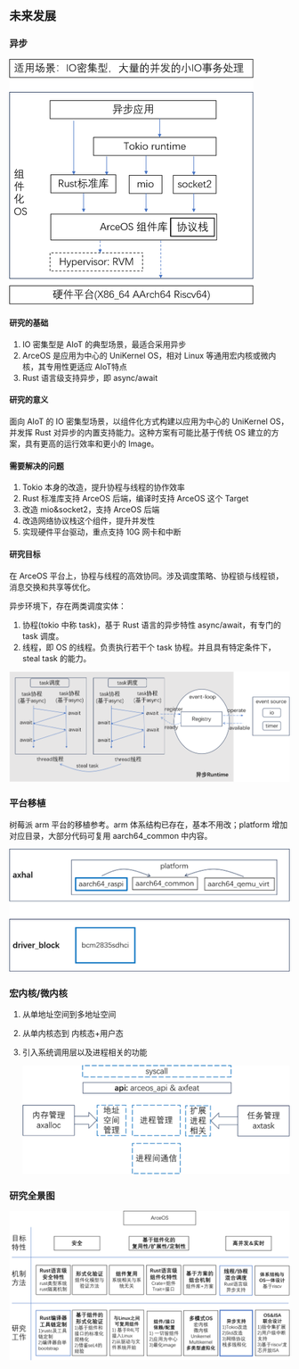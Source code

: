 ## 未来发展

### 异步

<img src="./img/img1_5_1.png" alt="img1_5_1" style="zoom:50%;" />

#### 研究的基础

1. IO 密集型是 AIoT 的典型场景，最适合采用异步
2. ArceOS 是应用为中心的 UniKernel OS，相对 Linux 等通用宏内核或微内核，其专用性更适应 AIoT特点
3. Rust 语言级支持异步，即 async/await

#### 研究的意义

面向 AIoT 的 IO 密集型场景，以组件化方式构建以应用为中心的 UniKernel OS，并发挥 Rust 对异步的内置支持能力。这种方案有可能比基于传统 OS 建立的方案，具有更高的运行效率和更小的 Image。

#### 需要解决的问题 

1. Tokio 本身的改造，提升协程与线程的协作效率
2. Rust 标准库支持 ArceOS 后端，编译时支持 ArceOS 这个 Target
3. 改造 mio&socket2，支持 ArceOS 后端
4. 改造网络协议栈这个组件，提升并发性
5. 实现硬件平台驱动，重点支持 10G 网卡和中断

#### 研究目标

在 ArceOS 平台上，协程与线程的高效协同。涉及调度策略、协程锁与线程锁，消息交换和共享等优化。

异步环境下，存在两类调度实体：

1. 协程(tokio 中称 task)，基于 Rust 语言的异步特性 async/await，有专门的 task 调度。
2. 线程，即 OS 的线程。负责执行若干个 task 协程。并且具有特定条件下，steal task 的能力。

![img1_5_2](./img/img1_5_2.png)

### 平台移植

树莓派 arm 平台的移植参考。arm 体系结构已存在，基本不用改；platform 增加对应目录，大部分代码可复用 aarch64_common 中内容。

<img src="./img/img1_5_3.png" alt="image-20230904150940084" style="zoom: 50%;" />

### 宏内核/微内核

1) 从单地址空间到多地址空间

2) 从单内核态到 内核态+用户态

3) 引入系统调用层以及进程相关的功能

   <img src="./img/img1_5_4.png" alt="image-20230904151126374" style="zoom:50%;" />

### 研究全景图

![image-20230904151939317](./img/img1_5_5.png)
